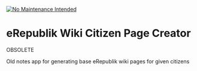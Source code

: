 [![No Maintenance Intended](http://unmaintained.tech/badge.svg)](http://unmaintained.tech/)

# eRepublik Wiki Citizen Page Creator

OBSOLETE

Old notes app for generating base eRepublik wiki pages for given citizens
